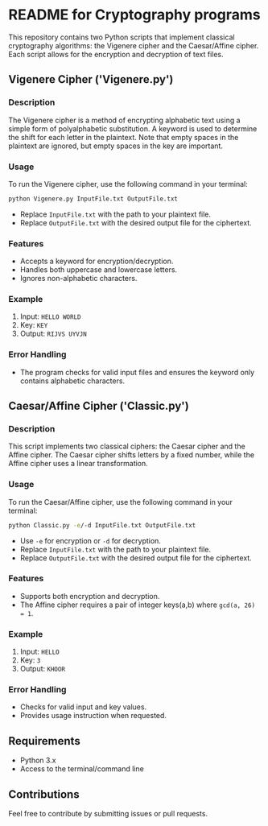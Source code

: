 # README for Cryptography programs
This repository contains two Python scripts that implement classical
cryptography algorithms: the Vigenere cipher and the Caesar/Affine cipher.
Each script allows for the encryption and decryption of text files.

## Vigenere Cipher ('Vigenere.py')

### Description
The Vigenere cipher is a method of encrypting alphabetic text using
a simple form of polyalphabetic substitution. A keyword is used to 
determine the shift for each letter in the plaintext.
Note that empty spaces in the plaintext are ignored, but empty spaces
in the key are important.

### Usage
To run the Vigenere cipher, use the following command in your terminal:

```bash
python Vigenere.py InputFile.txt OutputFile.txt
```
- Replace ```InputFile.txt``` with the path to your plaintext file.
- Replace ```OutputFile.txt``` with the desired output file for the ciphertext.

### Features
- Accepts a keyword for encryption/decryption.
- Handles both uppercase and lowercase letters.
- Ignores non-alphabetic characters.

### Example
1. Input: ```HELLO WORLD```
2. Key: ```KEY```
3. Output: ```RIJVS UYVJN```

### Error Handling
- The program checks for valid input files and ensures the keyword only contains alphabetic characters.

## Caesar/Affine Cipher ('Classic.py')

### Description
This script implements two classical ciphers:
the Caesar cipher and the Affine cipher.
The Caesar cipher shifts letters by a fixed number,
while the Affine cipher uses a linear transformation.

### Usage
To run the Caesar/Affine cipher, use the following command in your terminal:

```bash
python Classic.py -e/-d InputFile.txt OutputFile.txt
```
- Use ```-e``` for encryption or ```-d``` for decryption.
- Replace ```InputFile.txt``` with the path to your plaintext file.
- Replace ```OutputFile.txt``` with the desired output file for the ciphertext.

### Features
- Supports both encryption and decryption.
- The Affine cipher requires a pair of integer keys(a,b) where ```gcd(a, 26) = 1```.

### Example
1. Input: ```HELLO```
2. Key: ```3```
3. Output: ```KHOOR```

### Error Handling
- Checks for valid input and key values.
- Provides usage instruction when requested.

## Requirements
- Python 3.x
- Access to the terminal/command line

## Contributions
Feel free to contribute by submitting issues or pull requests.
